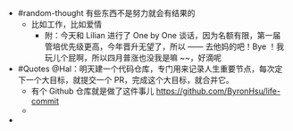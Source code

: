 - #random-thought 有些东西不是努力就会有结果的
	- 比如工作，比如爱情
		- 附：今天和 Lilian 进行了 One by One 谈话，因为名额有限，第一届管培优先级更高，今年晋升无望了，所以 —— 去他妈的吧！Bye ！我玩儿个屁啊，所以四月普涨也没我是嘛 ~~，好滴呢
- #Quotes @Hal：明天建一个代码仓库，专门用来记录人生重要节点，每次定下一个大目标，就提交一个 PR，完成这个大目标，就合并它。
	- 有个 Github 仓库就是做了这件事儿 https://github.com/ByronHsu/life-commit
	-
-